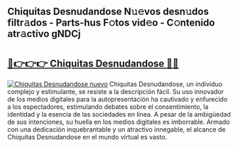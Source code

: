 ## Chiquitas Desnudandose N𝚞𝚎vos desn𝚞dos filtr𝚊dos - Parts-hus F𝚘tos vid𝚎o - C𝚘ntenido atr𝚊ctivo gNDCj

# <h2><a href="http://mbauv1.tromn.icu/?c=Chiquitas+Desnudandose">🔗👉👉👉 Chiquitas Desnudandose 🔗🔗</a></h2>

[![Chiquitas Desnudandose nuevo](https://i.imgur.com/pEAQMta.gif)](http://mbauv1.tromn.icu/?c=Chiquitas+Desnudandose)
Chiquitas Desnudandose, un individuo complejo y estimulante, se resiste a la descripción fácil. Su uso innovador de los medios digitales para la autopresentación ha cautivado y enfurecido a los espectadores, estimulando debates sobre el consentimiento, la identidad y la esencia de las sociedades en línea. A pesar de la ambigüedad de sus intenciones, su huella en los medios digitales es imborrable. Armado con una dedicación inquebrantable y un atractivo innegable, el alcance de Chiquitas Desnudandose en el mundo virtual es vasto.
